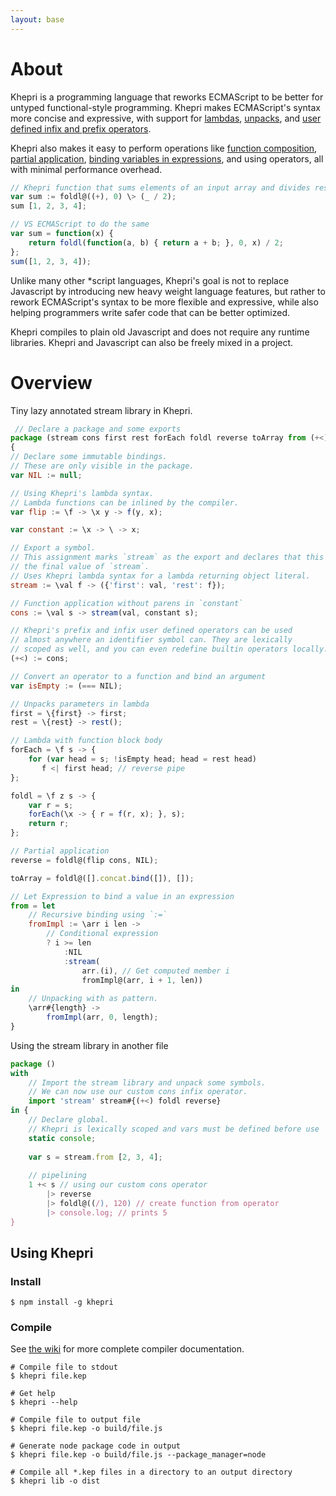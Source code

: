 ```yaml
---
layout: base
---
```


# About
Khepri is a programming language that reworks ECMAScript to be better for untyped
functional-style programming. Khepri makes ECMAScript's syntax more concise and expressive,
with support for [lambdas](https://github.com/mattbierner/khepri/wiki/functions),
[unpacks](https://github.com/mattbierner/khepri/wiki/unpack-patterns),
and [user defined infix and prefix operators](https://github.com/mattbierner/khepri/wiki/User-Defined-Operators).

Khepri also makes it easy to perform operations like
[function composition](https://github.com/mattbierner/khepri/wiki/Symbols-and-Operators#-and----forward-composition-operator),
[partial application](https://github.com/mattbierner/khepri/wiki/Symbols-and-Operators#---partial-application-operator),
[binding variables in expressions](https://github.com/mattbierner/khepri/wiki/let-expression),
and using operators, all with minimal performance overhead.

```javascript
// Khepri function that sums elements of an input array and divides result by 2
var sum := foldl@((+), 0) \> (_ / 2);
sum [1, 2, 3, 4];

// VS ECMAScript to do the same
var sum = function(x) {
    return foldl(function(a, b) { return a + b; }, 0, x) / 2;
};
sum([1, 2, 3, 4]);
```

Unlike many other *script languages, Khepri's goal is not to replace Javascript
by introducing new heavy weight language features, but rather to rework ECMAScript's
syntax to be more flexible and expressive, while also helping programmers write
safer code that can be better optimized.

Khepri compiles to plain old Javascript and does not require any runtime
libraries. Khepri and Javascript can also be freely mixed in a project.

# Overview
Tiny lazy annotated stream library in Khepri.

```javascript
 // Declare a package and some exports
package (stream cons first rest forEach foldl reverse toArray from (+<))
{
// Declare some immutable bindings.
// These are only visible in the package.
var NIL := null;

// Using Khepri's lambda syntax.
// Lambda functions can be inlined by the compiler.
var flip := \f -> \x y -> f(y, x);

var constant := \x -> \ -> x;

// Export a symbol.
// This assignment marks `stream` as the export and declares that this is
// the final value of `stream`.
// Uses Khepri lambda syntax for a lambda returning object literal.
stream := \val f -> ({'first': val, 'rest': f});

// Function application without parens in `constant`
cons := \val s -> stream(val, constant s);

// Khepri's prefix and infix user defined operators can be used
// almost anywhere an identifier symbol can. They are lexically
// scoped as well, and you can even redefine builtin operators locally.
(+<) := cons;

// Convert an operator to a function and bind an argument
var isEmpty := (=== NIL);

// Unpacks parameters in lambda
first = \{first} -> first;
rest = \{rest} -> rest();

// Lambda with function block body
forEach = \f s -> {
    for (var head = s; !isEmpty head; head = rest head)
       f <| first head; // reverse pipe
};

foldl = \f z s -> {
    var r = s;
    forEach(\x -> { r = f(r, x); }, s);
    return r;
};

// Partial application
reverse = foldl@(flip cons, NIL);

toArray = foldl@([].concat.bind([]), []);

// Let Expression to bind a value in an expression
from = let
    // Recursive binding using `:=`
    fromImpl := \arr i len ->
        // Conditional expression
        ? i >= len
            :NIL
            :stream(
                arr.(i), // Get computed member i
                fromImpl@(arr, i + 1, len))
in
    // Unpacking with as pattern.
    \arr#{length} ->
        fromImpl(arr, 0, length);
}
```

Using the stream library in another file

```javascript
package ()
with
    // Import the stream library and unpack some symbols.
    // We can now use our custom cons infix operator.
    import 'stream' stream#{(+<) foldl reverse}
in {
    // Declare global.
    // Khepri is lexically scoped and vars must be defined before use
    static console;
    
    var s = stream.from [2, 3, 4];
    
    // pipelining
    1 +< s // using our custom cons operator
        |> reverse
        |> foldl@((/), 120) // create function from operator
        |> console.log; // prints 5
}
```

## Using Khepri

### Install

```
$ npm install -g khepri
```

### Compile
See [the wiki](https://github.com/mattbierner/khepri/wiki/compiler) for more complete
compiler documentation.

```
# Compile file to stdout
$ khepri file.kep

# Get help
$ khepri --help

# Compile file to output file
$ khepri file.kep -o build/file.js

# Generate node package code in output
$ khepri file.kep -o build/file.js --package_manager=node

# Compile all *.kep files in a directory to an output directory
$ khepri lib -o dist
```

